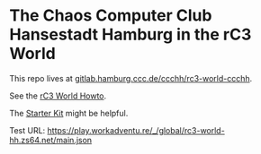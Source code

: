 # The Chaos Computer Club Hansestadt Hamburg in the rC3 World

This repo lives at [gitlab.hamburg.ccc.de/ccchh/rc3-world-ccchh](https://gitlab.hamburg.ccc.de/ccchh/rc3-world-ccchh).

See the [rC3 World Howto](https://howto.rc3.world).

The [Starter Kit](https://github.com/thecodingmachine/workadventure-map-starter-kit) might be helpful.

Test URL: https://play.workadventu.re/_/global/rc3-world-hh.zs64.net/main.json
